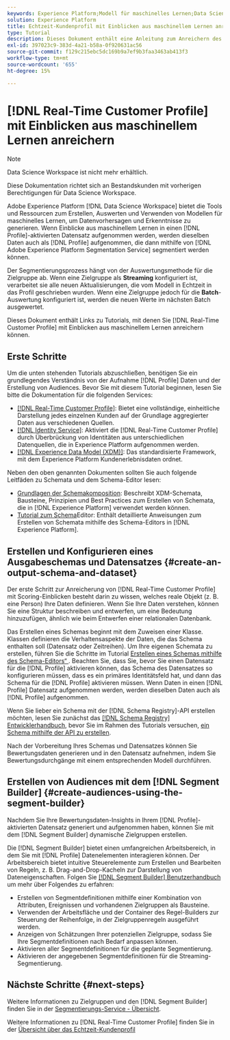 ```yaml
---
keywords: Experience Platform;Modell für maschinelles Lernen;Data Science Workspace;Echtzeit-Kundenprofil;beliebte Themen;Einblicke aus maschinellem Lernen
solution: Experience Platform
title: Echtzeit-Kundenprofil mit Einblicken aus maschinellem Lernen anreichern
type: Tutorial
description: Dieses Dokument enthält eine Anleitung zum Anreichern des Echtzeit-Kundenprofils mit Einblicken aus maschinellem Lernen.
exl-id: 397023c9-383d-4a21-b58a-0f920631ac56
source-git-commit: f129c215ebc5dc169b9a7ef9b3faa3463ab413f3
workflow-type: tm+mt
source-wordcount: '655'
ht-degree: 15%

---
```


# [!DNL Real-Time Customer Profile] mit Einblicken aus maschinellem Lernen anreichern

>[!NOTE]
>
>Data Science Workspace ist nicht mehr erhältlich.
>
>Diese Dokumentation richtet sich an Bestandskunden mit vorherigen Berechtigungen für Data Science Workspace.

Adobe Experience Platform [!DNL Data Science Workspace] bietet die Tools und Ressourcen zum Erstellen, Auswerten und Verwenden von Modellen für maschinelles Lernen, um Datenvorhersagen und Erkenntnisse zu generieren. Wenn Einblicke aus maschinellem Lernen in einen [!DNL Profile]-aktivierten Datensatz aufgenommen werden, werden dieselben Daten auch als [!DNL Profile] aufgenommen, die dann mithilfe von [!DNL Adobe Experience Platform Segmentation Service] segmentiert werden können.

Der Segmentierungsprozess hängt von der Auswertungsmethode für die Zielgruppe ab. Wenn eine Zielgruppe als **Streaming** konfiguriert ist, verarbeitet sie alle neuen Aktualisierungen, die vom Modell in Echtzeit in das Profil geschrieben wurden. Wenn eine Zielgruppe jedoch für die **Batch**-Auswertung konfiguriert ist, werden die neuen Werte im nächsten Batch ausgewertet.

Dieses Dokument enthält Links zu Tutorials, mit denen Sie [!DNL Real-Time Customer Profile] mit Einblicken aus maschinellem Lernen anreichern können.

## Erste Schritte

Um die unten stehenden Tutorials abzuschließen, benötigen Sie ein grundlegendes Verständnis von der Aufnahme [!DNL Profile] Daten und der Erstellung von Audiences. Bevor Sie mit diesem Tutorial beginnen, lesen Sie bitte die Dokumentation für die folgenden Services:

- [[!DNL Real-Time Customer Profile]](../../profile/home.md): Bietet eine vollständige, einheitliche Darstellung jedes einzelnen Kunden auf der Grundlage aggregierter Daten aus verschiedenen Quellen.
- [[!DNL Identity Service]](../../identity-service/home.md): Aktiviert die [!DNL Real-Time Customer Profile] durch Überbrückung von Identitäten aus unterschiedlichen Datenquellen, die in Experience Platform aufgenommen werden.
- [[!DNL Experience Data Model (XDM)]](../../xdm/home.md): Das standardisierte Framework, mit dem Experience Platform Kundenerlebnisdaten ordnet.

Neben den oben genannten Dokumenten sollten Sie auch folgende Leitfäden zu Schemata und dem Schema-Editor lesen:

- [Grundlagen der Schemakomposition](../../xdm/schema/composition.md): Beschreibt XDM-Schemata, Bausteine, Prinzipien und Best Practices zum Erstellen von Schemata, die in [!DNL Experience Platform] verwendet werden können.
- [Tutorial zum Schema](../../xdm/tutorials/create-schema-ui.md)Editor: Enthält detaillierte Anweisungen zum Erstellen von Schemata mithilfe des Schema-Editors in [!DNL Experience Platform].

## Erstellen und Konfigurieren eines Ausgabeschemas und Datensatzes {#create-an-output-schema-and-dataset}

Der erste Schritt zur Anreicherung von [!DNL Real-Time Customer Profile] mit Scoring-Einblicken besteht darin zu wissen, welches reale Objekt (z. B. eine Person) Ihre Daten definieren. Wenn Sie Ihre Daten verstehen, können Sie eine Struktur beschreiben und entwerfen, um eine Bedeutung hinzuzufügen, ähnlich wie beim Entwerfen einer relationalen Datenbank.

Das Erstellen eines Schemas beginnt mit dem Zuweisen einer Klasse. Klassen definieren die Verhaltensaspekte der Daten, die das Schema enthalten soll (Datensatz oder Zeitreihen). Um Ihre eigenen Schemata zu erstellen, führen Sie die Schritte im Tutorial [Erstellen eines Schemas mithilfe des Schema-Editors“ ](../../xdm/tutorials/create-schema-ui.md). Beachten Sie, dass Sie, bevor Sie einen Datensatz für die [!DNL Profile] aktivieren können, das Schema des Datensatzes so konfigurieren müssen, dass es ein primäres Identitätsfeld hat, und dann das Schema für die [!DNL Profile] aktivieren müssen. Wenn Daten in einen [!DNL Profile] Datensatz aufgenommen werden, werden dieselben Daten auch als [!DNL Profile] aufgenommen.

Wenn Sie lieber ein Schema mit der [!DNL Schema Registry]-API erstellen möchten, lesen Sie zunächst das [[!DNL Schema Registry] Entwicklerhandbuch](../../xdm/api/getting-started.md), bevor Sie im Rahmen des Tutorials versuchen, [ein Schema mithilfe der API zu erstellen](../../xdm/tutorials/create-schema-api.md).

Nach der Vorbereitung Ihres Schemas und Datensatzes können Sie Bewertungsdaten generieren und in den Datensatz aufnehmen, indem Sie Bewertungsdurchgänge mit einem entsprechenden Modell durchführen.

## Erstellen von Audiences mit dem [!DNL Segment Builder] {#create-audiences-using-the-segment-builder}

Nachdem Sie Ihre Bewertungsdaten-Insights in Ihrem [!DNL Profile]-aktivierten Datensatz generiert und aufgenommen haben, können Sie mit dem [!DNL Segment Builder] dynamische Zielgruppen erstellen.

Die [!DNL Segment Builder] bietet einen umfangreichen Arbeitsbereich, in dem Sie mit [!DNL Profile] Datenelementen interagieren können. Der Arbeitsbereich bietet intuitive Steuerelemente zum Erstellen und Bearbeiten von Regeln, z. B. Drag-and-Drop-Kacheln zur Darstellung von Dateneigenschaften. Folgen Sie [[!DNL Segment Builder] Benutzerhandbuch](../../segmentation/ui/segment-builder.md) um mehr über Folgendes zu erfahren:

- Erstellen von Segmentdefinitionen mithilfe einer Kombination von Attributen, Ereignissen und vorhandenen Zielgruppen als Bausteine.
- Verwenden der Arbeitsfläche und der Container des Regel-Builders zur Steuerung der Reihenfolge, in der Zielgruppenregeln ausgeführt werden.
- Anzeigen von Schätzungen Ihrer potenziellen Zielgruppe, sodass Sie Ihre Segmentdefinitionen nach Bedarf anpassen können.
- Aktivieren aller Segmentdefinitionen für die geplante Segmentierung.
- Aktivieren der angegebenen Segmentdefinitionen für die Streaming-Segmentierung.

## Nächste Schritte {#next-steps}

Weitere Informationen zu Zielgruppen und den [!DNL Segment Builder] finden Sie in der [Segmentierungs-Service - Übersicht](../../segmentation/home.md).

Weitere Informationen zu [!DNL Real-Time Customer Profile] finden Sie in der [Übersicht über das Echtzeit-Kundenprofil](../../profile/home.md)
